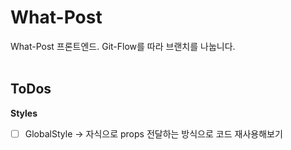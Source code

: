 # What-Post

What-Post 프론트엔드. Git-Flow를 따라 브랜치를 나눕니다.
<br /> <br />

## ToDos

**Styles** <br />

- [ ] GlobalStyle -> 자식으로 props 전달하는 방식으로 코드 재사용해보기
